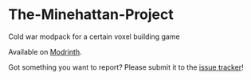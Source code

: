 # The-Minehattan-Project
Cold war modpack for a certain voxel building game

Available on [Modrinth](https://modrinth.com/modpack/minehattan-project/versions).

Got something you want to report? Please submit it to the [issue tracker](https://github.com/LunarLoony/The-Minehattan-Project/issues)!
